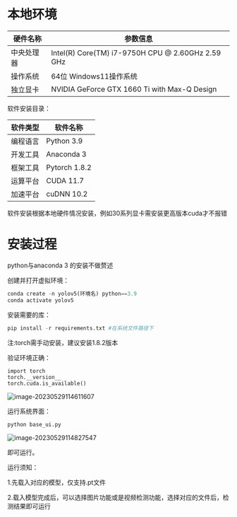 # 本地环境

| 硬件名称   | 参数信息                                           |
| ---------- | -------------------------------------------------- |
| 中央处理器 | Intel(R)  Core(TM) i7-9750H CPU @ 2.60GHz 2.59 GHz |
| 操作系统   | 64位 Windows11操作系统                             |
| 独立显卡   | NVIDIA  GeForce GTX 1660 Ti with Max-Q Design      |

软件安装目录：

| 软件类型 | 软件名称      |
| -------- | ------------- |
| 编程语言 | Python 3.9    |
| 开发工具 | Anaconda 3    |
| 框架工具 | Pytorch 1.8.2 |
| 运算平台 | CUDA 11.7     |
| 加速平台 | cuDNN 10.2    |

软件安装根据本地硬件情况安装，例如30系列显卡需安装更高版本cuda才不报错

# 安装过程

python与anaconda 3 的安装不做赘述

创建并打开虚拟环境：

```python
conda create -n yolov5(环境名) python==3.9
conda activate yolov5
```

安装需要的库：

```python
pip install -r requirements.txt #在系统文件路径下
```

注:torch需手动安装，建议安装1.8.2版本

验证环境正确：

```pyhton
import torch
torch.__version__
torch.cuda.is_available()
```

![image-20230529114611607](C:\Users\DELL\AppData\Roaming\Typora\typora-user-images\image-20230529114611607.png)

运行系统界面：

```python
python base_ui.py
```

![image-20230529114827547](C:\Users\DELL\AppData\Roaming\Typora\typora-user-images\image-20230529114827547.png)

即可运行。

运行须知：

1.先载入对应的模型，仅支持.pt文件

2.载入模型完成后，可以选择图片功能或是视频检测功能，选择对应的文件后，检测结果即可运行